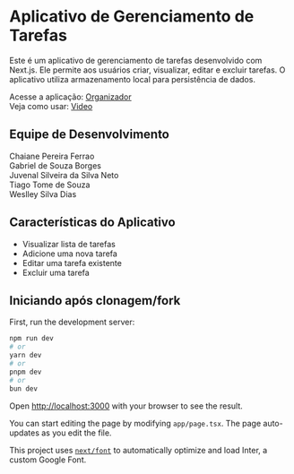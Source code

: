 # Aplicativo de Gerenciamento de Tarefas

Este é um aplicativo de gerenciamento de tarefas desenvolvido com Next.js. Ele permite aos usuários criar, visualizar, editar e excluir tarefas. O aplicativo utiliza armazenamento local para persistência de dados.

Acesse a aplicação: [Organizador]</br>
Veja como usar: [Video]

## Equipe de Desenvolvimento

Chaiane Pereira Ferrao</br>
Gabriel de Souza Borges</br>
Juvenal Silveira da Silva Neto</br>
Tiago Tome de Souza</br>
Weslley Silva Dias</br>

## Características do Aplicativo

- Visualizar lista de tarefas
- Adicione uma nova tarefa
- Editar uma tarefa existente
- Excluir uma tarefa

## Iniciando após clonagem/fork

First, run the development server:

```bash
npm run dev
# or
yarn dev
# or
pnpm dev
# or
bun dev
```

Open [http://localhost:3000](http://localhost:3000) with your browser to see the result.

You can start editing the page by modifying `app/page.tsx`. The page auto-updates as you edit the file.

This project uses [`next/font`](https://nextjs.org/docs/basic-features/font-optimization) to automatically optimize and load Inter, a custom Google Font.

[Organizador]: <https://orgainizador-de-tarefas-gilt.vercel.app>
[Video]: <>